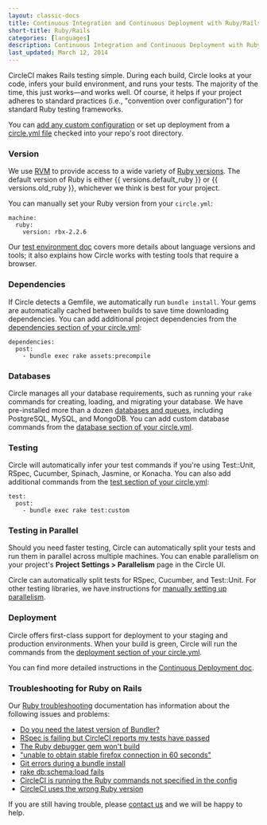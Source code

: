 ```yaml
---
layout: classic-docs
title: Continuous Integration and Continuous Deployment with Ruby/Rails
short-title: Ruby/Rails
categories: [languages]
description: Continuous Integration and Continuous Deployment with Ruby/Rails
last_updated: March 12, 2014
---
```


CircleCI makes Rails testing simple. During each build, Circle looks at your code,
infers your build environment, and runs your tests.
The majority of the time, this just works&mdash;and works well.
Of course, it helps if your project adheres to standard practices
(i.e., "convention over configuration") for standard Ruby testing frameworks.

You can [add any custom configuration](/docs/configuration)
or set up deployment from a [circle.yml file](/docs/config-sample)
checked into your repo's root directory.

### Version

We use [RVM](https://rvm.io/) to provide access to a wide variety of
[Ruby versions](/docs/environment/#languages).
The default version of Ruby is either
{{ versions.default_ruby }} or {{ versions.old_ruby }},
whichever we think is best for your project.

You can manually set your Ruby version from your `circle.yml`:

```
machine:
  ruby:
    version: rbx-2.2.6
```

Our [test environment doc](/docs/environment)
covers more details about language versions and tools; it also explains how Circle
works with testing tools that require a browser.

### Dependencies

If Circle detects a Gemfile, we automatically run `bundle install`. Your
gems are automatically cached between builds to save time downloading dependencies.
You can add additional project dependencies from the
[dependencies section of your circle.yml](/docs/configuration/#dependencies):

```
dependencies:
  post:
    - bundle exec rake assets:precompile
```

### Databases

Circle manages all your database requirements,
such as running your `rake` commands for creating, loading,
and migrating your database.
We have pre-installed more than a dozen
[databases and queues](/docs/environment/#databases),
including PostgreSQL, MySQL, and MongoDB.
You can add custom database commands from the
[database section of your circle.yml](/docs/configuration/#database).

### Testing

Circle will automatically infer your test commands if you're
using Test::Unit, RSpec, Cucumber, Spinach, Jasmine, or Konacha.
You can also add additional commands from the
[test section of your circle.yml](/docs/configuration/#test):

```
test:
  post:
    - bundle exec rake test:custom
```

### Testing in Parallel

Should you need faster testing, Circle can automatically split your
tests and run them in parallel across multiple machines.
You can enable parallelism on your project's **Project Settings > Parallelism**
page in the Circle UI.

Circle can automatically split tests for RSpec, Cucumber, and Test::Unit.
For other testing libraries, we have instructions for [manually setting up parallelism](/docs/parallel-manual-setup).

### Deployment

Circle offers first-class support for deployment to your staging and production environments.
When your build is green, Circle will run the commands from the
[deployment section of your circle.yml](/docs/configuration/#deployment).

You can find more detailed instructions in the
[Continuous Deployment doc](/docs/introduction-to-continuous-deployment).

### Troubleshooting for Ruby on Rails

Our [Ruby troubleshooting](/docs/troubleshooting-ruby)
documentation has information about the following issues and problems:

*   [Do you need the latest version of Bundler?](/docs/bundler-latest)
*   [RSpec is failing but CircleCI reports my tests have passed](/docs/rspec-exit-codes)
*   [The Ruby debugger gem won't build](/docs/ruby-debugger-problems)
*   ["unable to obtain stable firefox connection in 60 seconds"](/docs/capybara-timeout)
*   [Git errors during a bundle install](/docs/git-bundle-install)
*   [rake db:schema:load fails](/docs/ruby-exception-during-schema-load)
*   [CircleCI is running the Ruby commands not specified in the config](/docs/not-specified-ruby-commands)
*   [CircleCI uses the wrong Ruby
    version](/docs/unrecognized-ruby-version)

If you are still having trouble, please [contact us](mailto:sayhi@circleci.com)
and we will be happy to help.
